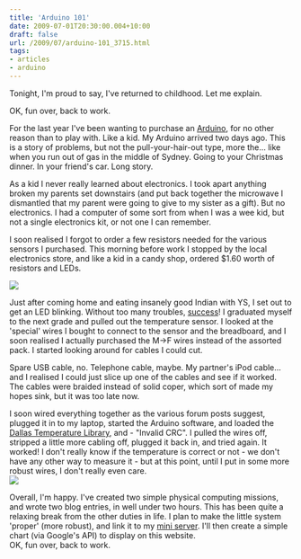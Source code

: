 ```yaml
---
title: 'Arduino 101'
date: 2009-07-01T20:30:00.004+10:00
draft: false
url: /2009/07/arduino-101_3715.html
tags: 
- articles
- arduino
---
```


Tonight, I'm proud to say, I've returned to childhood. Let me explain.  

OK, fun over, back to work.

  
For the last year I've been wanting to purchase an [Arduino](http://www.arduino.cc/), for no other reason than to play with. Like a kid. My Arduino arrived two days ago. This is a story of problems, but not the pull-your-hair-out type, more the... like when you run out of gas in the middle of Sydney. Going to your Christmas dinner. In your friend's car. Long story.  
  
As a kid I never really learned about electronics. I took apart anything broken my parents set downstairs (and put back together the microwave I dismantled that my parent were going to give to my sister as a gift). But no electronics. I had a computer of some sort from when I was a wee kid, but not a single electronics kit, or not one I can remember.  
  
I soon realised I forgot to order a few resistors needed for the various sensors I purchased. This morning before work I stopped by the local electronics store, and like a kid in a candy shop, ordered $1.60 worth of resistors and LEDs.  
  
[![](https://blogger.googleusercontent.com/img/b/R29vZ2xl/AVvXsEi9aGnpVsYFCvX_eDS2xdoGrwAqxlHjxESlPKtgiWtsPkXLnPNZ5awjyj-evmbnad6D1Q5VibWNtCwyRviSJip4uKDos8YM_uJybO_rvKtj6q4Amggs7xJ27DZ6lyTynzn3Da5f6uTLp9PA/s400/tempcode.jpg)](http://picasaweb.google.com/lh/photo/bQknpoVRSuBRuA6fRpHGqQ?feat=embedwebsite)  
  
Just after coming home and eating insanely good Indian with YS, I set out to get an LED blinking. Without too many troubles, [success](http://www.kelvinism.com/howtos/simple-arduino-led-tutorial/)! I graduated myself to the next grade and pulled out the temperature sensor. I looked at the 'special' wires I bought to connect to the sensor and the breadboard, and I soon realised I actually purchased the M->F wires instead of the assorted pack. I started looking around for cables I could cut.  
  
Spare USB cable, no. Telephone cable, maybe. My partner's iPod cable... and I realised I could just slice up one of the cables and see if it worked. The cables were braided instead of solid coper, which sort of made my hopes sink, but it was too late now.  
  
I soon wired everything together as the various forum posts suggest, plugged it in to my laptop, started the Arduino software, and loaded the [Dallas Temperature Library](http://milesburton.com/wiki/index.php?title=Dallas_Temperature_Control_Library), and - "Invalid CRC". I pulled the wires off, stripped a little more cabling off, plugged it back in, and tried again. It worked! I don't really know if the temperature is correct or not - we don't have any other way to measure it - but at this point, until I put in some more robust wires, I don't really even care.  
[![](https://blogger.googleusercontent.com/img/b/R29vZ2xl/AVvXsEhcGg4UbKOnexsGAxg-zxeSWpiF6o8z7oo2BGMcwzkQQ5ymggVqZhZWsXw2dlsWu_0jlCqVUfW3hncFswy8dHmRbqmlwobEGAjy1ffbs5Gn8AH6oSAYC7rEw9XIe-ITBIs1RLBNsxcoDACy/s400/arduino.jpg)](http://picasaweb.google.com/lh/photo/l1LM6Vq2tOQdvCD7HErEew?feat=embedwebsite)  
  
Overall, I'm happy. I've created two simple physical computing missions, and wrote two blog entries, in well under two hours. This has been quite a relaxing break from the other duties in life. I plan to make the little system 'proper' (more robust), and link it to my [mini server](http://www.kelvinism.com/tech-blog/true-consolidation). I'll then create a simple chart (via Google's API) to display on this website.  
OK, fun over, back to work.